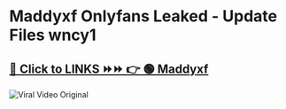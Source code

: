
 # Maddyxf Onlyfans Leaked - Update Files wncy1

## <h2><a href="https://clipsfans.com/Maddyxf&ref=git">🔗 Click to LINKS ⏩⏩ 👉 🟢 Maddyxf </a></h2>

<a href="https://clipsfans.com/Maddyxf&ref=git" rel="nofollow" data-target="animated-image.originalLink"><img src="https://i.ibb.co.com/xMMVF88/686577567.gif" alt="Viral Video Original" style="max-width: 100%; display: inline-block;" data-target="animated-image.originalImage"></a>

